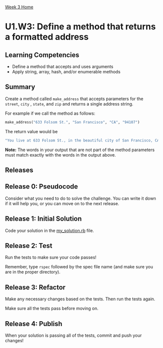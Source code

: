 [Week 3 Home](../../)

# U1.W3: Define a method that returns a formatted address

## Learning Competencies
- Define a method that accepts and uses arguments
- Apply string, array, hash, and/or enumerable methods

## Summary
Create a method called `make_address` that accepts parameters for the `street`, `city` , `state`, and `zip`  and returns a single address string.

For example if we call the method as follows:

```ruby
make_address("633 Folsom St.", "San Francisco", "CA", "94107")
```

The return value would be

```ruby
"You live at 633 Folsom St., in the beautiful city of San Francisco, CA. Your zip is 94107."
```

**Note:** The words in your output that are not part of the method parameters must match exactly with the words in the output above.


## Releases

## Release 0: Pseudocode
Consider what you need to do to solve the challenge. You can write it down if it will help you, or you can move on to the next release.

## Release 1: Initial Solution
Code your solution in the [my_solution.rb](my_solution.rb) file.

## Release 2: Test
Run the tests to make sure your code passes!

Remember, type `rspec` followed by the spec file name (and make sure you are in the proper directory).

## Release 3: Refactor
Make any necessary changes based on the tests. Then run the tests again.

Make sure all the tests pass before moving on.

## Release 4: Publish
When your solution is passing all of the tests, commit and push your changes!